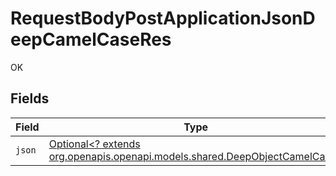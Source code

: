 # RequestBodyPostApplicationJsonDeepCamelCaseRes

OK


## Fields

| Field                                                                                                                    | Type                                                                                                                     | Required                                                                                                                 | Description                                                                                                              |
| ------------------------------------------------------------------------------------------------------------------------ | ------------------------------------------------------------------------------------------------------------------------ | ------------------------------------------------------------------------------------------------------------------------ | ------------------------------------------------------------------------------------------------------------------------ |
| `json`                                                                                                                   | [Optional<? extends org.openapis.openapi.models.shared.DeepObjectCamelCase>](../../models/shared/DeepObjectCamelCase.md) | :heavy_minus_sign:                                                                                                       | N/A                                                                                                                      |